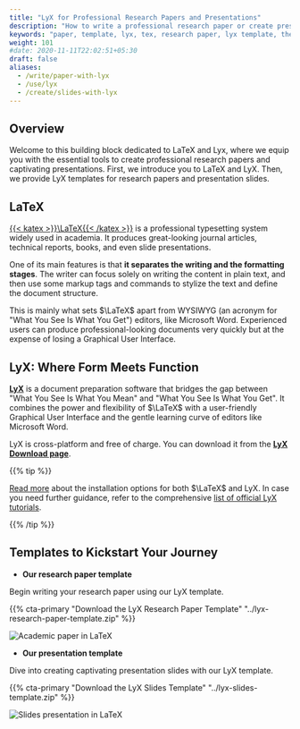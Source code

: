 ```yaml
---
title: "LyX for Professional Research Papers and Presentations"
description: "How to write a professional research paper or create presentation slides using LyX. Download our LyX templates for academic papers and presentation slides."
keywords: "paper, template, lyx, tex, research paper, lyx template, thesis, paper, scientific, latex, presentation, slides, slide, academic"
weight: 101
#date: 2020-11-11T22:02:51+05:30
draft: false
aliases:
  - /write/paper-with-lyx
  - /use/lyx
  - /create/slides-with-lyx
---
```


## Overview

Welcome to this building block dedicated to LaTeX and Lyx, where we equip you with the essential tools to create professional research papers and captivating presentations. First, we introduce you to LaTeX and LyX. Then, we provide LyX templates for research papers and presentation slides.

## LaTeX

[{{< katex >}}\LaTeX{{< /katex >}}](https://www.latex-project.org) is a professional typesetting system widely used in academia. It produces great-looking journal articles, technical reports, books, and even slide presentations.

One of its main features is that **it separates the writing and the formatting stages**. The writer can focus solely on writing the content in plain text, and then use some markup tags and commands to stylize the text and define the document structure.

This is mainly what sets $\LaTeX$ apart from WYSIWYG (an acronym for "What You See Is What You Get") editors, like Microsoft Word. Experienced users can produce professional-looking documents very quickly but at the expense of losing a Graphical User Interface.

## LyX: Where Form Meets Function

**[LyX](https://www.lyx.org)** is a document preparation software that bridges the gap between "What You See Is What You Mean" and "What You See Is What You Get". It combines the power and flexibility of $\LaTeX$ with a user-friendly Graphical User Interface and the gentle learning curve of editors like Microsoft Word.

LyX is cross-platform and free of charge. You can download it from the **[LyX Download page](https://www.lyx.org/Download)**.

{{% tip %}}

[Read more](/get/latex) about the installation options for both $\LaTeX$ and LyX.
In case you need further guidance, refer to the comprehensive [list of official LyX tutorials](https://wiki.lyx.org/LyX/Tutorials).

{{% /tip %}}

## Templates to Kickstart Your Journey 

- **Our research paper template**

Begin writing your research paper using our LyX template.

{{% cta-primary "Download the LyX Research Paper Template" "../lyx-research-paper-template.zip" %}}

![Academic paper in LaTeX](../images/research-paper-lyx-template.png)

- **Our presentation template**

Dive into creating captivating presentation slides with our LyX template.

{{% cta-primary "Download the LyX Slides Template" "../lyx-slides-template.zip" %}}

![Slides presentation in LaTeX](../images/slides-lyx-template.png)
